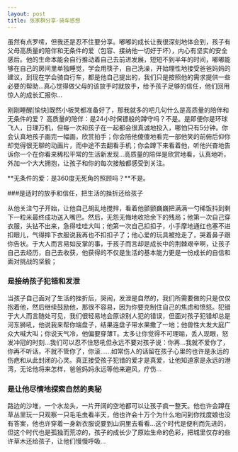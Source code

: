 ```yaml
---
layout: post
title: 张家群分享-骑车感想
---
```


虽然有点罗嗦，但我还是忍不住要分享。嘟嘟的成长让我很深刻地体会到，孩子有父母高质量的陪伴和无条件的爱（包容、接纳他一切好于坏），内心有坚实的安全感后。他的生命本能会自行推动着自己去前进发展，短短不到半年的时间，嘟嘟能够在自己的房间里单独睡觉，学会用筷子，自己洗澡，开始理性地接受爸爸妈妈的建议，到现在学会骑自行车，都是他自己提出的，我们只是按照他的需求提供一些必要的帮助...真心觉得做父母的该放手时就放手，给予孩子足够的信任，他们回用惊人的成长汇报你...

刚刚睡醒[愉快]既然小板凳都准备好了，那我就多的吧几句什么是高质量的陪伴和无条件的爱？
高质量的陪伴：是24小时保镖般的蹲守吗？不是。是即便你是环球飞人，日理万机，但每一次和孩子在一起都会很真诚地投入，哪怕只有5分钟。你会认真地孩子画完一幅画，欣赏拍手；你会陪他傻傻地看完一部他笑的前俯后仰你却觉得很无聊的动画片，而中途不去翻看手机；你会蹲下来看着他，听他兴奋地告诉你一个在你看来稀松平常的生活新发现...高质量的陪伴是欣赏地看，认真地听，外加一个大大拥抱，让孩子和你的每次接触都感受到关注。

**无条件的爱：是360度无死角的照顾吗？**不是。

###是适时的放手和信任，把生活的挫折还给孩子

从他关注勺子开始，让他自己胡乱地搅拌，看着他颤颤巍巍把满满一勺稀饭抖到剩下一粒米最终成功送入嘴巴。然后，无怨无悔地收拾余下的残局；他第一次自己穿衣服，头钻不出来，急得哇哇大叫；他第一次自己扣扣子，小手摩地通红也塞不进扣眼儿，气得摔下衣服说我再也不扣扣子了；他心爱的玩具被抢走了，哭着鼻子跟你告状。于大人而言易如反掌的事，于孩子而言却是成长中的荆棘艰辛啊，让孩子自己去经历，自己去收获，他获得的不仅是生活的基本能力更是一份成长的自信和面对挑战的坚毅；

### 是接纳孩子犯错和发泄

当孩子自己面对了生活的挫折后，哭闹，发泄是自然的，我们所需要做的只是仅仅抱着他，然后继续鼓励他，那很不容易，因为你要克制住自己的焦虑和愤怒。犯错于大人而言随处可见，我们很轻易地会原谅别人犯的错误，但面对孩子犯错却总是河东狮吼，他说我来帮你端盘子，结果连盘子带水果撒了一地；他兽性大发大庭广众大喊大叫；你说天气冷，他偏要穿薄T。太多让你觉得不可理喻，丢人现眼，怒发冲冠的时刻...我们可以忍不住怒吼但永远不要对孩子说：你再...我就不爱你了，你再不听话，不就不管你了，你滚......如常伤人的话留在孩子心里的也许是永远的伤疤和从此封闭的心灵。真正接受孩子犯错的爱才是真爱，让他知道家是永远的港湾，无论他将来怎样，爸爸妈妈永远等他来避风，疗伤...

### 是让他尽情地探索自然的奥秘

路边的沙堆，一个水龙头，一片开阔的空地都可以让孩子疯一整天。他也许会蹲在草丛里玩一只观察一只毛毛虫看半天，他也许会十万个为什么地问到你找度娘也没有答案，他也许穿着一身新衣服说要到山洞里去看看...这个时代是便利而先进的，但这个时代也是孤独而荒凉的，孩子的成长少了原始生命的色彩，把城里仅存的些许草木还给孩子，让他们慢慢呼吸...